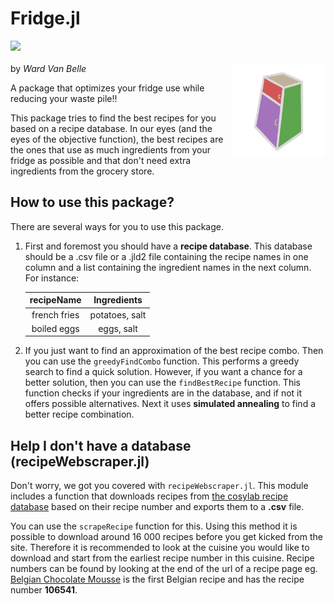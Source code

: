 
# Fridge.jl
[![](https://img.shields.io/badge/docs-latest-blue)](https://wardvanbelle.github.io/Fridge.jl/) \
\
<img align="right" width="150" height="150" src="FridgeLogo.png">
by <i>Ward Van Belle</i>

A package that optimizes your fridge use while reducing your waste pile!!

This package tries to find the best recipes for you based on a recipe database. In our eyes (and the eyes of the objective function), the best recipes are the ones that use as much ingredients from your fridge as possible and that don't need extra ingredients from the grocery store.

## How to use this package?
There are several ways for you to use this package. 

1. First and foremost you should have a **recipe database**. This database should be a .csv file or a .jld2 file containing the recipe names in one column and a list containing the ingredient names in the next column. For instance:

    | recipeName | Ingredients |
    |:----------:|:-----------:|
    | french fries| potatoes, salt|
    | boiled eggs | eggs, salt|

2. If you just want to find an approximation of the best recipe combo. Then you can use the `greedyFindCombo` function. This performs a greedy search to find a quick solution. However, if you want a chance for a better solution, then you can use the `findBestRecipe` function. This function checks if your ingredients are in the database, and if not it offers possible alternatives. Next it uses **simulated annealing** to find a better recipe combination.

## Help I don't have a database (recipeWebscraper.jl)

Don't worry, we got you covered with `recipeWebscraper.jl`. This module includes a function that downloads recipes from [the cosylab recipe database](https://cosylab.iiitd.edu.in/recipedb/) based on their recipe number and exports them to a **.csv** file. 

You can use the `scrapeRecipe` function for this. Using this method it is possible to download around 16 000 recipes before you get kicked from the site. Therefore it is recommended to look at the cuisine you would like to download and start from the earliest recipe number in this cuisine. Recipe numbers can be found by looking at the end of the url of a recipe page eg. [Belgian Chocolate Mousse](https://cosylab.iiitd.edu.in/recipedb/search_recipeInfo/106541) is the first Belgian recipe and has the recipe number **106541**.


